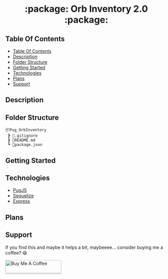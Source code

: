 <h1 align="center">:package: Orb Inventory 2.0 :package:</h1>

## Table Of Contents

- [Table Of Contents](#table-of-contents)
- [Description](#description)
- [Folder Structure](#folder-structure)
- [Getting Started](#getting-started)
- [Technologies](#technologies)
- [Plans](#plans)
- [Support](#support)

## Description



## Folder Structure

```
📦Pug_OrbInventory
 ┣ 📜.gitignore
 ┣ 📜README.md
 ┗ 📜package.json
```

## Getting Started

## Technologies

-   [PugJS](https://pugjs.org/api/getting-started.html)
-   [Sequelize](https://sequelize.org/)
-   [Express](https://expressjs.com/)

## Plans

## Support

If you find this and maybe it helps a bit, maybeeee... consider buying me a coffee? :laughing:

<a href="https://www.buymeacoffee.com/haywooddjohnson" target="_blank"><img src="https://www.buymeacoffee.com/assets/img/custom_images/orange_img.png" alt="Buy Me A Coffee" style="height: 41px !important;width: 174px !important;box-shadow: 0px 3px 2px 0px rgba(190, 190, 190, 0.5) !important;-webkit-box-shadow: 0px 3px 2px 0px rgba(190, 190, 190, 0.5) !important;" ></a>
